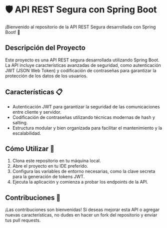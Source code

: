 # 🛡️ API REST Segura con Spring Boot

¡Bienvenido al repositorio de la API REST Segura desarrollada con Spring Boot! 🚀

## Descripción del Proyecto

Este proyecto es una API REST segura desarrollada utilizando Spring Boot. La API incluye características avanzadas de seguridad, como autenticación JWT (JSON Web Token) y codificación de contraseñas para garantizar la protección de los datos de los usuarios.

## Características 📋

- Autenticación JWT para garantizar la seguridad de las comunicaciones entre cliente y servidor.
- Codificación de contraseñas utilizando técnicas modernas de hash y salting.
- Estructura modular y bien organizada para facilitar el mantenimiento y la escalabilidad.

## Cómo Utilizar 🚀

1. Clona este repositorio en tu máquina local.
2. Abre el proyecto en tu IDE preferido.
3. Configura las variables de entorno necesarias, como la clave secreta para la generación de tokens JWT.
4. Ejecuta la aplicación y comienza a probar los endpoints de la API.

## Contribuciones 🤝

¡Las contribuciones son bienvenidas! Si deseas mejorar esta API o agregar nuevas características, no dudes en hacer un fork del repositorio y enviar tus pull requests.
